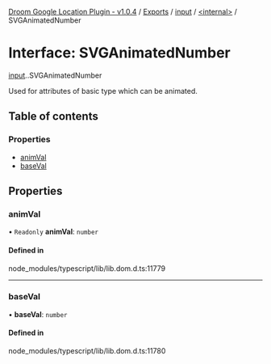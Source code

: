 [Droom Google Location Plugin - v1.0.4](../README.md) / [Exports](../modules.md) / [input](../modules/input.md) / [<internal\>](../modules/input._internal_.md) / SVGAnimatedNumber

# Interface: SVGAnimatedNumber

[input](../modules/input.md).[<internal>](../modules/input._internal_.md).SVGAnimatedNumber

Used for attributes of basic type <Number> which can be animated.

## Table of contents

### Properties

- [animVal](input._internal_.SVGAnimatedNumber.md#animval)
- [baseVal](input._internal_.SVGAnimatedNumber.md#baseval)

## Properties

### animVal

• `Readonly` **animVal**: `number`

#### Defined in

node_modules/typescript/lib/lib.dom.d.ts:11779

___

### baseVal

• **baseVal**: `number`

#### Defined in

node_modules/typescript/lib/lib.dom.d.ts:11780
